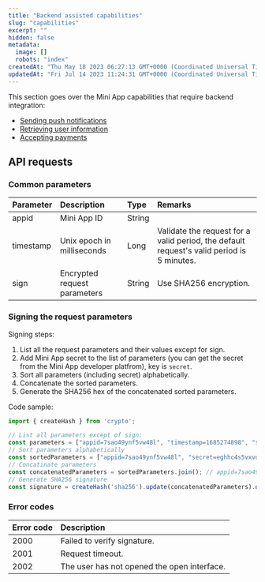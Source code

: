 ```yaml
---
title: "Backend assisted capabilities"
slug: "capabilities"
excerpt: ""
hidden: false
metadata: 
  image: []
  robots: "index"
createdAt: "Thu May 18 2023 06:27:13 GMT+0000 (Coordinated Universal Time)"
updatedAt: "Fri Jul 14 2023 11:24:31 GMT+0000 (Coordinated Universal Time)"
---
```

This section goes over the Mini App capabilities that require backend integration:

- [Sending push notifications](doc:sending-push-notifications)
- [Retrieving user information](doc:retrieving-user-information)
- [Accepting payments](doc:accepting-payments)

## API requests

### Common parameters

| Parameter | Description                  | Type   | Remarks                                                                                    |
| :-------- | :--------------------------- | :----- | :----------------------------------------------------------------------------------------- |
| appid     | Mini App ID                  | String |                                                                                            |
| timestamp | Unix epoch in milliseconds   | Long   | Validate the request for a valid period, the default  request's valid period is 5 minutes. |
| sign      | Encrypted request parameters | String | Use SHA256 encryption.                                                                     |

### Signing the request parameters

Signing steps:

1. List all the request parameters and their values except for sign.
2. Add Mini App secret to the list of parameters (you can get the secret from the Mini App developer platfrom), key is `secret`.
3. Sort all parameters (including secret) alphabetically.
4. Concatenate the sorted parameters.
5. Generate the SHA256 hex of the concatenated sorted parameters.

Code sample:

```javascript NodeJS
import { createHash } from 'crypto';

// List all parameters except of sign:
const parameters = ["appid=7sao49ynf5vw48l", "timestamp=1685274898", "secret=eghhc4s5vxvd5wqzkmkl"];
// Sort parameters alphabetically
const sortedParameters = ["appid=7sao49ynf5vw48l", "secret=eghhc4s5vxvd5wqzkmkl", "timestamp=1685274898"];
// Concatinate parameters
const concatenatedParameters = sortedParameters.join(); // appid=7sao49ynf5vw48lsecret=eghhc4s5vxvd5wqzkmkltimestamp=1685274898
// Generate SHA256 signature
const signature = createHash('sha256').update(concatenatedParameters).digest('hex');
```

### Error codes

| Error code | Description                                 |
| :--------- | :------------------------------------------ |
| 2000       | Failed to verify signature.                 |
| 2001       | Request timeout.                            |
| 2002       | The user has not opened the open interface. |
